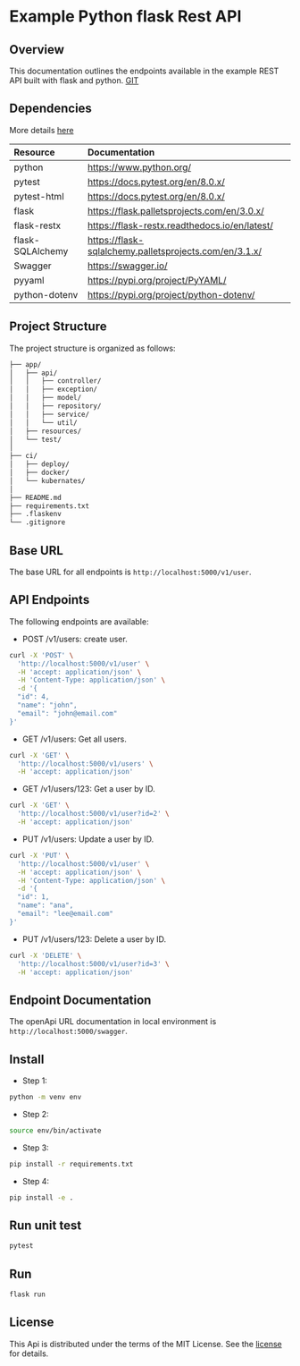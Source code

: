 # Example Python flask Rest API

## Overview

This documentation outlines the endpoints available in the example REST API built with flask and python.
[GIT](https://github.com/jorgecodelia/apiFlaskExample)

## Dependencies

More details [here](requirements.txt)

| Resource          | Documentation                                             | 
|:------------------|:----------------------------------------------------------|
| python            | https://www.python.org/                                   |
| pytest            | https://docs.pytest.org/en/8.0.x/                         |
| pytest-html       | https://docs.pytest.org/en/8.0.x/                         |
| flask             | https://flask.palletsprojects.com/en/3.0.x/               |
| flask-restx       | https://flask-restx.readthedocs.io/en/latest/             |
| flask-SQLAlchemy  | https://flask-sqlalchemy.palletsprojects.com/en/3.1.x/    |
| Swagger           | https://swagger.io/                                       |
| pyyaml            | https://pypi.org/project/PyYAML/                          |
| python-dotenv     | https://pypi.org/project/python-dotenv/                   | 



## Project Structure

The project structure is organized as follows:

```sh
├── app/
│   ├── api/
│   │   ├── controller/
│   │   ├── exception/
│   │   ├── model/
│   │   ├── repository/
│   │   ├── service/
│   │   └── util/
│   ├── resources/
│   └── test/
│
├── ci/
│   ├── deploy/
│   ├── docker/
│   └── kubernates/
│
├── README.md
├── requirements.txt
├── .flaskenv
└── .gitignore
```

## Base URL

The base URL for all endpoints is `http://localhost:5000/v1/user`.

## API Endpoints
The following endpoints are available:

* POST /v1/users: create user.
```sh
curl -X 'POST' \
  'http://localhost:5000/v1/user' \
  -H 'accept: application/json' \
  -H 'Content-Type: application/json' \
  -d '{
  "id": 4,
  "name": "john",
  "email": "john@email.com"
}'
```

* GET /v1/users: Get all users.
```sh
curl -X 'GET' \
  'http://localhost:5000/v1/users' \
  -H 'accept: application/json'
```

* GET /v1/users/123: Get a user by ID.
```sh
curl -X 'GET' \
  'http://localhost:5000/v1/user?id=2' \
  -H 'accept: application/json'
```

* PUT /v1/users: Update a user by ID.
```sh
curl -X 'PUT' \
  'http://localhost:5000/v1/user' \
  -H 'accept: application/json' \
  -H 'Content-Type: application/json' \
  -d '{
  "id": 1,
  "name": "ana",
  "email": "lee@email.com"
}'

```

* PUT /v1/users/123: Delete a user by ID.
```sh
curl -X 'DELETE' \
  'http://localhost:5000/v1/user?id=3' \
  -H 'accept: application/json'

```

## Endpoint Documentation 

The openApi URL documentation in local environment is `http://localhost:5000/swagger`.

## Install
* Step 1:
```sh
python -m venv env
```
* Step 2:
```sh
source env/bin/activate
```
* Step 3:
```sh
pip install -r requirements.txt
```
* Step 4:
```sh
pip install -e .
```

## Run unit test
```sh
pytest
```

## Run
```sh
flask run
```

## License
This Api is distributed under the terms of the MIT License. See the [license](LICENSE.md) for details.
